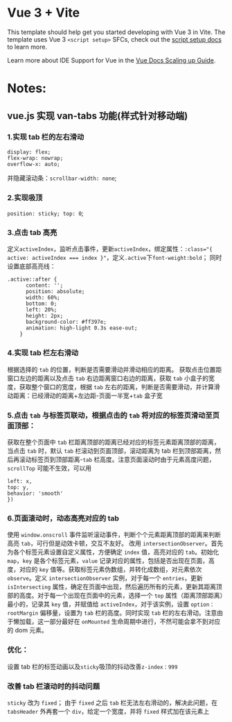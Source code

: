 # Vue 3 + Vite

This template should help get you started developing with Vue 3 in Vite. The template uses Vue 3 `<script setup>` SFCs, check out the [script setup docs](https://v3.vuejs.org/api/sfc-script-setup.html#sfc-script-setup) to learn more.

Learn more about IDE Support for Vue in the [Vue Docs Scaling up Guide](https://vuejs.org/guide/scaling-up/tooling.html#ide-support).

# Notes:

## vue.js 实现 van-tabs 功能(样式针对移动端)

### 1.实现 tab 栏的左右滑动

```
display: flex;
flex-wrap: nowrap;
overflow-x: auto;
```

并隐藏滚动条：`scrollbar-width: none`;

### 2.实现吸顶

`position: sticky; top: 0`;

### 3.点击 tab 高亮

定义`activeIndex`，监听点击事件，更新`activeIndex`，绑定属性：`:class="{ active: activeIndex === index }"`，定义`.active`下`font-weight:bold`；
同时设置底部高亮线：

```
.active::after {
      content: '';
      position: absolute;
      width: 60%;
      bottom: 0;
      left: 20%;
      height: 2px;
      background-color: #ff397e;
      animation: high-light 0.3s ease-out;
    }
```

### 4.实现 tab 栏左右滑动

根据选择的 `tab` 的位置，判断是否需要滑动并滑动相应的距离。
获取点击位置距窗口左边的距离以及点击 `tab` 右边距离窗口右边的距离，获取 `tab` 小盒子的宽度，获取整个窗口的宽度，根据 `tab` 左右的距离，判断是否需要滑动，并计算滑动距离：已经滑动的距离+左边距-页面一半宽+`tab` 盒子宽

### 5.点击 `tab` 与标签页联动，根据点击的 `tab` 将对应的标签页滑动至页面顶部：

获取在整个页面中 `tab` 栏距离顶部的距离已经对应的标签元素距离顶部的距离，当点击 `tab` 时，默认 `tab` 栏滚动到页面顶部，滚动距离为 tab 栏到顶部距离，然后再滚动标签页到顶部距离-`tab` 栏高度。注意页面滚动时由于元素高度问题，`scrollTop` 可能不生效，可以用

```window.scrollTo({
left: x,
top: y,
behavior: 'smooth'
})
```

### 6.页面滚动时，动态高亮对应的 tab

使用 `window.onscroll` 事件监听滚动事件，判断个个元素距离顶部的距离来判断高亮 `tab`，可行但是动效卡顿，交互不友好。
改用 `intersectionObserver`。首先为各个标签元素设置自定义属性，方便确定 `index` 值，高亮对应的 `tab`。初始化 `map`，`key` 是各个标签元素，`value` 记录对应的属性，包括是否出现在页面，高度，对应的 `key` 值等。获取标签元素伪数组，并转化成数组，对元素依次 `observe`。定义 `intersectionObserver` 实例，对于每一个 `entries`，更新 `isIntersecting` 属性，确定在页面中出现，然后遍历所有的元素，更新其距离顶部的高度。对于每一个出现在页面中的元素，选择一个 `top` 属性（距离顶部距离）最小的，记录其 `key` 值，并赋值给 `activeIndex`，对于该实例，设置 `option：rootMargin` 偏移量，设置为 `tab` 栏的高度。同时实现 `tab` 栏的左右滑动。注意由于懒加载，这一部分最好在 `onMounted` 生命周期中进行，不然可能会拿不到对应的 dom 元素。

### 优化：

设置 tab 栏的标签动画以及`sticky`吸顶的抖动改善`z-index：999`

### 改善 tab 栏滚动时的抖动问题

`sticky` 改为 `fixed`；
由于 `fixed` 之后 `tab` 栏无法左右滑动的，解决此问题，在 `tabsHeader` 外再套一个 `div`，给定一个宽度，并将 `fixed` 样式加在该元素上
